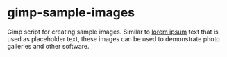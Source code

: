 gimp-sample-images
==================

Gimp script for creating sample images. Similar to [lorem ipsum](http://en.wikipedia.org/wiki/Lorem_ipsum) text that is used as placeholder text, these images can be used to demonstrate photo galleries and other software.